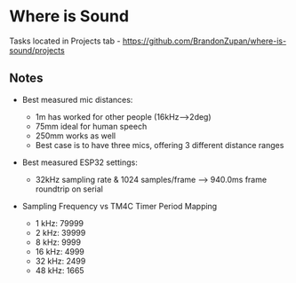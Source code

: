 # Where is Sound

Tasks located in Projects tab - https://github.com/BrandonZupan/where-is-sound/projects

## Notes

-   Best measured mic distances:

    -   1m has worked for other people (16kHz-->2deg)
    -   75mm ideal for human speech
    -   250mm works as well
    -   Best case is to have three mics, offering 3 different distance ranges

-   Best measured ESP32 settings:

    -   32kHz sampling rate & 1024 samples/frame --> 940.0ms frame roundtrip on serial

-   Sampling Frequency vs TM4C Timer Period Mapping
    -   1 kHz: 79999
    -   2 kHz: 39999
    -   8 kHz: 9999
    -   16 kHz: 4999
    -   32 kHz: 2499
    -   48 kHz: 1665
